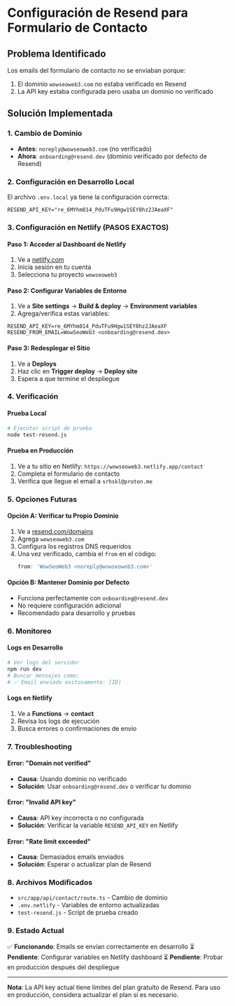 # Configuración de Resend para Formulario de Contacto

## Problema Identificado
Los emails del formulario de contacto no se enviaban porque:
1. El dominio `wowseoweb3.com` no estaba verificado en Resend
2. La API key estaba configurada pero usaba un dominio no verificado

## Solución Implementada

### 1. Cambio de Dominio
- **Antes**: `noreply@wowseoweb3.com` (no verificado)
- **Ahora**: `onboarding@resend.dev` (dominio verificado por defecto de Resend)

### 2. Configuración en Desarrollo Local
El archivo `.env.local` ya tiene la configuración correcta:
```env
RESEND_API_KEY="re_6MYhm814_PduTFu9Hgw1SEY8hz2JAeaXF"
```

### 3. Configuración en Netlify (PASOS EXACTOS)

#### Paso 1: Acceder al Dashboard de Netlify
1. Ve a [netlify.com](https://netlify.com)
2. Inicia sesión en tu cuenta
3. Selecciona tu proyecto `wowseoweb3`

#### Paso 2: Configurar Variables de Entorno
1. Ve a **Site settings** → **Build & deploy** → **Environment variables**
2. Agrega/verifica estas variables:

```env
RESEND_API_KEY=re_6MYhm814_PduTFu9Hgw1SEY8hz2JAeaXF
RESEND_FROM_EMAIL=WowSeoWeb3 <onboarding@resend.dev>
```

#### Paso 3: Redesplegar el Sitio
1. Ve a **Deploys**
2. Haz clic en **Trigger deploy** → **Deploy site**
3. Espera a que termine el despliegue

### 4. Verificación

#### Prueba Local
```bash
# Ejecutar script de prueba
node test-resend.js
```

#### Prueba en Producción
1. Ve a tu sitio en Netlify: `https://wowseoweb3.netlify.app/contact`
2. Completa el formulario de contacto
3. Verifica que llegue el email a `srhskl@proton.me`

### 5. Opciones Futuras

#### Opción A: Verificar tu Propio Dominio
1. Ve a [resend.com/domains](https://resend.com/domains)
2. Agrega `wowseoweb3.com`
3. Configura los registros DNS requeridos
4. Una vez verificado, cambia el `from` en el código:
   ```typescript
   from: 'WowSeoWeb3 <noreply@wowseoweb3.com>'
   ```

#### Opción B: Mantener Dominio por Defecto
- Funciona perfectamente con `onboarding@resend.dev`
- No requiere configuración adicional
- Recomendado para desarrollo y pruebas

### 6. Monitoreo

#### Logs en Desarrollo
```bash
# Ver logs del servidor
npm run dev
# Buscar mensajes como:
# ✅ Email enviado exitosamente: [ID]
```

#### Logs en Netlify
1. Ve a **Functions** → **contact**
2. Revisa los logs de ejecución
3. Busca errores o confirmaciones de envío

### 7. Troubleshooting

#### Error: "Domain not verified"
- **Causa**: Usando dominio no verificado
- **Solución**: Usar `onboarding@resend.dev` o verificar tu dominio

#### Error: "Invalid API key"
- **Causa**: API key incorrecta o no configurada
- **Solución**: Verificar la variable `RESEND_API_KEY` en Netlify

#### Error: "Rate limit exceeded"
- **Causa**: Demasiados emails enviados
- **Solución**: Esperar o actualizar plan de Resend

### 8. Archivos Modificados

- `src/app/api/contact/route.ts` - Cambio de dominio
- `.env.netlify` - Variables de entorno actualizadas
- `test-resend.js` - Script de prueba creado

### 9. Estado Actual

✅ **Funcionando**: Emails se envían correctamente en desarrollo
⏳ **Pendiente**: Configurar variables en Netlify dashboard
⏳ **Pendiente**: Probar en producción después del despliegue

---

**Nota**: La API key actual tiene límites del plan gratuito de Resend. Para uso en producción, considera actualizar el plan si es necesario.